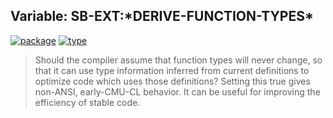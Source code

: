 ## Variable: SB-EXT:\*DERIVE-FUNCTION-TYPES\*
[![package](https://img.shields.io/badge/Package-SB--EXT-5f9ea0.svg?style=social&colorA=999999)](../) [![type](https://img.shields.io/badge/Type-Variable-5f9ea0.svg?style=social&colorA=999999)](../#variable) 

> Should the compiler assume that function types will never change,
> so that it can use type information inferred from current definitions
> to optimize code which uses those definitions? Setting this true
> gives non-ANSI, early-CMU-CL behavior. It can be useful for improving
> the efficiency of stable code.

